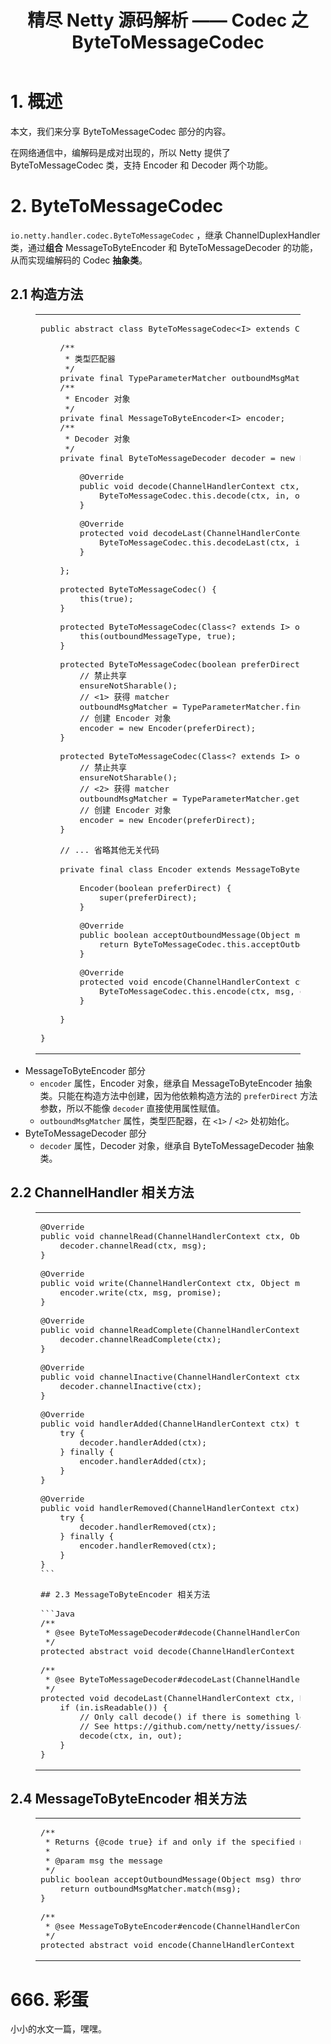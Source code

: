 <div class="article-inner">

<header class="article-header">

<h1 class="article-title" itemprop="name">
精尽 Netty 源码解析 —— Codec 之 ByteToMessageCodec
</h1>

</header>

<div class="article-entry" itemprop="articleBody">

<!-- Table of Contents -->

<h1 id="1-概述"><a href="#1-概述" class="headerlink" title="1. 概述"></a>1. 概述</h1><p>本文，我们来分享 ByteToMessageCodec 部分的内容。</p>
<p>在网络通信中，编解码是成对出现的，所以 Netty 提供了 ByteToMessageCodec 类，支持 Encoder 和 Decoder 两个功能。</p>
<h1 id="2-ByteToMessageCodec"><a href="#2-ByteToMessageCodec" class="headerlink" title="2. ByteToMessageCodec"></a>2. ByteToMessageCodec</h1><p><code>io.netty.handler.codec.ByteToMessageCodec</code> ，继承 ChannelDuplexHandler 类，通过<strong>组合</strong> MessageToByteEncoder 和 ByteToMessageDecoder 的功能，从而实现编解码的 Codec <strong>抽象类</strong>。</p>
<h2 id="2-1-构造方法"><a href="#2-1-构造方法" class="headerlink" title="2.1 构造方法"></a>2.1 构造方法</h2><figure class="highlight java"><table><tbody><tr><td class="code"><pre><span class="line"><span class="keyword">public</span> <span class="keyword">abstract</span> <span class="class"><span class="keyword">class</span> <span class="title">ByteToMessageCodec</span>&lt;<span class="title">I</span>&gt; <span class="keyword">extends</span> <span class="title">ChannelDuplexHandler</span> </span>{</span><br><span class="line"></span><br><span class="line">    <span class="comment">/**</span></span><br><span class="line"><span class="comment">     * 类型匹配器</span></span><br><span class="line"><span class="comment">     */</span></span><br><span class="line">    <span class="keyword">private</span> <span class="keyword">final</span> TypeParameterMatcher outboundMsgMatcher;</span><br><span class="line">    <span class="comment">/**</span></span><br><span class="line"><span class="comment">     * Encoder 对象</span></span><br><span class="line"><span class="comment">     */</span></span><br><span class="line">    <span class="keyword">private</span> <span class="keyword">final</span> MessageToByteEncoder&lt;I&gt; encoder;</span><br><span class="line">    <span class="comment">/**</span></span><br><span class="line"><span class="comment">     * Decoder 对象</span></span><br><span class="line"><span class="comment">     */</span></span><br><span class="line">    <span class="keyword">private</span> <span class="keyword">final</span> ByteToMessageDecoder decoder = <span class="keyword">new</span> ByteToMessageDecoder() {</span><br><span class="line">    </span><br><span class="line">        <span class="meta">@Override</span></span><br><span class="line">        <span class="function"><span class="keyword">public</span> <span class="keyword">void</span> <span class="title">decode</span><span class="params">(ChannelHandlerContext ctx, ByteBuf in, List&lt;Object&gt; out)</span> <span class="keyword">throws</span> Exception </span>{</span><br><span class="line">            ByteToMessageCodec.<span class="keyword">this</span>.decode(ctx, in, out);</span><br><span class="line">        }</span><br><span class="line">    </span><br><span class="line">        <span class="meta">@Override</span></span><br><span class="line">        <span class="function"><span class="keyword">protected</span> <span class="keyword">void</span> <span class="title">decodeLast</span><span class="params">(ChannelHandlerContext ctx, ByteBuf in, List&lt;Object&gt; out)</span> <span class="keyword">throws</span> Exception </span>{</span><br><span class="line">            ByteToMessageCodec.<span class="keyword">this</span>.decodeLast(ctx, in, out);</span><br><span class="line">        }</span><br><span class="line">    </span><br><span class="line">    };</span><br><span class="line">    </span><br><span class="line">    <span class="function"><span class="keyword">protected</span> <span class="title">ByteToMessageCodec</span><span class="params">()</span> </span>{</span><br><span class="line">        <span class="keyword">this</span>(<span class="keyword">true</span>);</span><br><span class="line">    }</span><br><span class="line">    </span><br><span class="line">    <span class="function"><span class="keyword">protected</span> <span class="title">ByteToMessageCodec</span><span class="params">(Class&lt;? extends I&gt; outboundMessageType)</span> </span>{</span><br><span class="line">        <span class="keyword">this</span>(outboundMessageType, <span class="keyword">true</span>);</span><br><span class="line">    }</span><br><span class="line">    </span><br><span class="line">    <span class="function"><span class="keyword">protected</span> <span class="title">ByteToMessageCodec</span><span class="params">(<span class="keyword">boolean</span> preferDirect)</span> </span>{</span><br><span class="line">        <span class="comment">// 禁止共享</span></span><br><span class="line">        ensureNotSharable();</span><br><span class="line">        <span class="comment">// &lt;1&gt; 获得 matcher</span></span><br><span class="line">        outboundMsgMatcher = TypeParameterMatcher.find(<span class="keyword">this</span>, ByteToMessageCodec.class, <span class="string">"I"</span>);</span><br><span class="line">        <span class="comment">// 创建 Encoder 对象</span></span><br><span class="line">        encoder = <span class="keyword">new</span> Encoder(preferDirect);</span><br><span class="line">    }</span><br><span class="line">    </span><br><span class="line">    <span class="function"><span class="keyword">protected</span> <span class="title">ByteToMessageCodec</span><span class="params">(Class&lt;? extends I&gt; outboundMessageType, <span class="keyword">boolean</span> preferDirect)</span> </span>{</span><br><span class="line">        <span class="comment">// 禁止共享</span></span><br><span class="line">        ensureNotSharable();</span><br><span class="line">        <span class="comment">// &lt;2&gt; 获得 matcher</span></span><br><span class="line">        outboundMsgMatcher = TypeParameterMatcher.get(outboundMessageType);</span><br><span class="line">        <span class="comment">// 创建 Encoder 对象</span></span><br><span class="line">        encoder = <span class="keyword">new</span> Encoder(preferDirect);</span><br><span class="line">    }</span><br><span class="line">    </span><br><span class="line">    <span class="comment">// ... 省略其他无关代码</span></span><br><span class="line">    </span><br><span class="line">    <span class="keyword">private</span> <span class="keyword">final</span> <span class="class"><span class="keyword">class</span> <span class="title">Encoder</span> <span class="keyword">extends</span> <span class="title">MessageToByteEncoder</span>&lt;<span class="title">I</span>&gt; </span>{</span><br><span class="line"></span><br><span class="line">        Encoder(<span class="keyword">boolean</span> preferDirect) {</span><br><span class="line">            <span class="keyword">super</span>(preferDirect);</span><br><span class="line">        }</span><br><span class="line"></span><br><span class="line">        <span class="meta">@Override</span></span><br><span class="line">        <span class="function"><span class="keyword">public</span> <span class="keyword">boolean</span> <span class="title">acceptOutboundMessage</span><span class="params">(Object msg)</span> <span class="keyword">throws</span> Exception </span>{</span><br><span class="line">            <span class="keyword">return</span> ByteToMessageCodec.<span class="keyword">this</span>.acceptOutboundMessage(msg);</span><br><span class="line">        }</span><br><span class="line"></span><br><span class="line">        <span class="meta">@Override</span></span><br><span class="line">        <span class="function"><span class="keyword">protected</span> <span class="keyword">void</span> <span class="title">encode</span><span class="params">(ChannelHandlerContext ctx, I msg, ByteBuf out)</span> <span class="keyword">throws</span> Exception </span>{</span><br><span class="line">            ByteToMessageCodec.<span class="keyword">this</span>.encode(ctx, msg, out);</span><br><span class="line">        }</span><br><span class="line"></span><br><span class="line">    }</span><br><span class="line">    </span><br><span class="line">}</span><br></pre></td></tr></tbody></table></figure>
<ul>
<li>MessageToByteEncoder 部分<ul>
<li><code>encoder</code> 属性，Encoder 对象，继承自 MessageToByteEncoder 抽象类。只能在构造方法中创建，因为他依赖构造方法的  <code>preferDirect</code> 方法参数，所以不能像 <code>decoder</code> 直接使用属性赋值。</li>
<li><code>outboundMsgMatcher</code> 属性，类型匹配器，在 <code>&lt;1&gt;</code> / <code>&lt;2&gt;</code> 处初始化。</li>
</ul>
</li>
<li>ByteToMessageDecoder 部分<ul>
<li><code>decoder</code> 属性，Decoder 对象，继承自 ByteToMessageDecoder 抽象类。</li>
</ul>
</li>
</ul>
<h2 id="2-2-ChannelHandler-相关方法"><a href="#2-2-ChannelHandler-相关方法" class="headerlink" title="2.2 ChannelHandler 相关方法"></a>2.2 ChannelHandler 相关方法</h2><figure class="highlight java"><table><tbody><tr><td class="code"><pre><span class="line"><span class="meta">@Override</span></span><br><span class="line"><span class="function"><span class="keyword">public</span> <span class="keyword">void</span> <span class="title">channelRead</span><span class="params">(ChannelHandlerContext ctx, Object msg)</span> <span class="keyword">throws</span> Exception </span>{</span><br><span class="line">    decoder.channelRead(ctx, msg);</span><br><span class="line">}</span><br><span class="line"></span><br><span class="line"><span class="meta">@Override</span></span><br><span class="line"><span class="function"><span class="keyword">public</span> <span class="keyword">void</span> <span class="title">write</span><span class="params">(ChannelHandlerContext ctx, Object msg, ChannelPromise promise)</span> <span class="keyword">throws</span> Exception </span>{</span><br><span class="line">    encoder.write(ctx, msg, promise);</span><br><span class="line">}</span><br><span class="line"></span><br><span class="line"><span class="meta">@Override</span></span><br><span class="line"><span class="function"><span class="keyword">public</span> <span class="keyword">void</span> <span class="title">channelReadComplete</span><span class="params">(ChannelHandlerContext ctx)</span> <span class="keyword">throws</span> Exception </span>{</span><br><span class="line">    decoder.channelReadComplete(ctx);</span><br><span class="line">}</span><br><span class="line"></span><br><span class="line"><span class="meta">@Override</span></span><br><span class="line"><span class="function"><span class="keyword">public</span> <span class="keyword">void</span> <span class="title">channelInactive</span><span class="params">(ChannelHandlerContext ctx)</span> <span class="keyword">throws</span> Exception </span>{</span><br><span class="line">    decoder.channelInactive(ctx);</span><br><span class="line">}</span><br><span class="line"></span><br><span class="line"><span class="meta">@Override</span></span><br><span class="line"><span class="function"><span class="keyword">public</span> <span class="keyword">void</span> <span class="title">handlerAdded</span><span class="params">(ChannelHandlerContext ctx)</span> <span class="keyword">throws</span> Exception </span>{</span><br><span class="line">    <span class="keyword">try</span> {</span><br><span class="line">        decoder.handlerAdded(ctx);</span><br><span class="line">    } <span class="keyword">finally</span> {</span><br><span class="line">        encoder.handlerAdded(ctx);</span><br><span class="line">    }</span><br><span class="line">}</span><br><span class="line"></span><br><span class="line"><span class="meta">@Override</span></span><br><span class="line"><span class="function"><span class="keyword">public</span> <span class="keyword">void</span> <span class="title">handlerRemoved</span><span class="params">(ChannelHandlerContext ctx)</span> <span class="keyword">throws</span> Exception </span>{</span><br><span class="line">    <span class="keyword">try</span> {</span><br><span class="line">        decoder.handlerRemoved(ctx);</span><br><span class="line">    } <span class="keyword">finally</span> {</span><br><span class="line">        encoder.handlerRemoved(ctx);</span><br><span class="line">    }</span><br><span class="line">}</span><br><span class="line">``` </span><br><span class="line"></span><br><span class="line">## 2.3 MessageToByteEncoder 相关方法</span><br><span class="line"></span><br><span class="line">```Java</span><br><span class="line"><span class="comment">/**</span></span><br><span class="line"><span class="comment"> * <span class="doctag">@see</span> ByteToMessageDecoder#decode(ChannelHandlerContext, ByteBuf, List)</span></span><br><span class="line"><span class="comment"> */</span></span><br><span class="line"><span class="function"><span class="keyword">protected</span> <span class="keyword">abstract</span> <span class="keyword">void</span> <span class="title">decode</span><span class="params">(ChannelHandlerContext ctx, ByteBuf in, List&lt;Object&gt; out)</span> <span class="keyword">throws</span> Exception</span>;</span><br><span class="line"></span><br><span class="line"><span class="comment">/**</span></span><br><span class="line"><span class="comment"> * <span class="doctag">@see</span> ByteToMessageDecoder#decodeLast(ChannelHandlerContext, ByteBuf, List)</span></span><br><span class="line"><span class="comment"> */</span></span><br><span class="line"><span class="function"><span class="keyword">protected</span> <span class="keyword">void</span> <span class="title">decodeLast</span><span class="params">(ChannelHandlerContext ctx, ByteBuf in, List&lt;Object&gt; out)</span> <span class="keyword">throws</span> Exception </span>{</span><br><span class="line">    <span class="keyword">if</span> (in.isReadable()) {</span><br><span class="line">        <span class="comment">// Only call decode() if there is something left in the buffer to decode.</span></span><br><span class="line">        <span class="comment">// See https://github.com/netty/netty/issues/4386</span></span><br><span class="line">        decode(ctx, in, out);</span><br><span class="line">    }</span><br><span class="line">}</span><br></pre></td></tr></tbody></table></figure>
<h2 id="2-4-MessageToByteEncoder-相关方法"><a href="#2-4-MessageToByteEncoder-相关方法" class="headerlink" title="2.4 MessageToByteEncoder 相关方法"></a>2.4 MessageToByteEncoder 相关方法</h2><figure class="highlight java"><table><tbody><tr><td class="code"><pre><span class="line"><span class="comment">/**</span></span><br><span class="line"><span class="comment"> * Returns {<span class="doctag">@code</span> true} if and only if the specified message can be encoded by this codec.</span></span><br><span class="line"><span class="comment"> *</span></span><br><span class="line"><span class="comment"> * <span class="doctag">@param</span> msg the message</span></span><br><span class="line"><span class="comment"> */</span></span><br><span class="line"><span class="function"><span class="keyword">public</span> <span class="keyword">boolean</span> <span class="title">acceptOutboundMessage</span><span class="params">(Object msg)</span> <span class="keyword">throws</span> Exception </span>{</span><br><span class="line">    <span class="keyword">return</span> outboundMsgMatcher.match(msg);</span><br><span class="line">}</span><br><span class="line"></span><br><span class="line"><span class="comment">/**</span></span><br><span class="line"><span class="comment"> * <span class="doctag">@see</span> MessageToByteEncoder#encode(ChannelHandlerContext, Object, ByteBuf)</span></span><br><span class="line"><span class="comment"> */</span></span><br><span class="line"><span class="function"><span class="keyword">protected</span> <span class="keyword">abstract</span> <span class="keyword">void</span> <span class="title">encode</span><span class="params">(ChannelHandlerContext ctx, I msg, ByteBuf out)</span> <span class="keyword">throws</span> Exception</span>;</span><br></pre></td></tr></tbody></table></figure>
<h1 id="666-彩蛋"><a href="#666-彩蛋" class="headerlink" title="666. 彩蛋"></a>666. 彩蛋</h1><p>小小的水文一篇，嘿嘿。</p>

</div>
<!--
<footer class="article-footer">
<a data-url="http://svip.iocoder.cn/Netty/Codec-3-1-ByteToMessageCodec/" data-id="ck4pl3fpa00ehfgcffqc41iru" class="article-share-link">分享</a>

</footer>
-->
</div>
